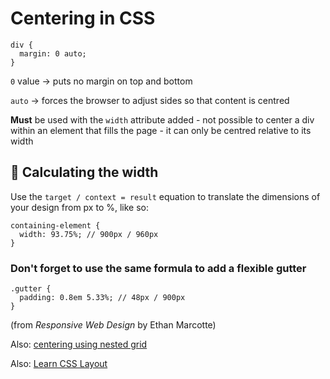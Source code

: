 # Centering in CSS

```
div {
  margin: 0 auto;
}
```

`0` value -> puts no margin on top and bottom  

`auto` -> forces the browser to adjust sides so that content is centred  


**Must** be used with the `width` attribute added - not possible to center a div within an element that fills the page - it can only be centred relative to its width 

## 📐 Calculating the width

Use the `target / context = result` equation to translate the dimensions of your design from px to %, like so:

```
containing-element {
  width: 93.75%; // 900px / 960px
}
```

### Don't forget to use the same formula to add a flexible gutter

```
.gutter {
  padding: 0.8em 5.33%; // 48px / 900px
}
```

(from _Responsive Web Design_ by Ethan Marcotte)

Also: [centering using nested grid](https://www.quackit.com/css/grid/tutorial/create_a_nested_grid.cfm)

Also: [Learn CSS Layout](http://learnlayout.com/)
